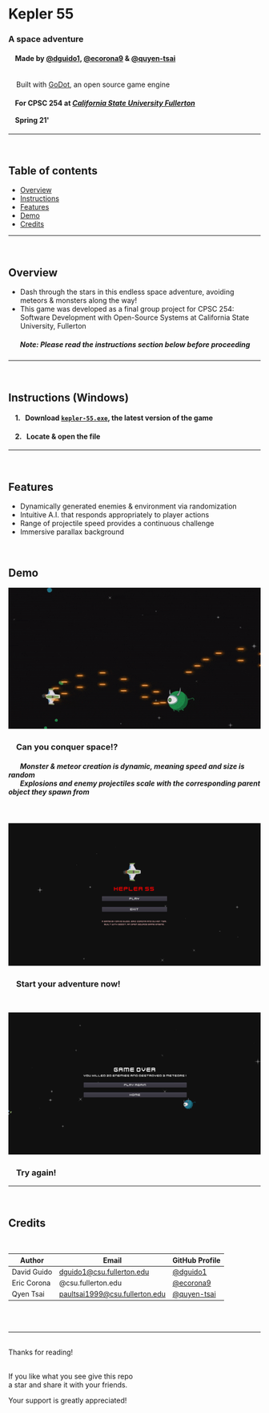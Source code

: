 # Kepler 55
  
### A space adventure
#### &nbsp;&nbsp;&nbsp;&nbsp;Made by [@dguido1](https://github.com/dguido1), [@ecorona9](https://github.com/ecorona9) & [@quyen-tsai](https://github.com/quyen-tsai)
<br/>&nbsp;&nbsp;&nbsp;&nbsp;Built with [GoDot](https://godotengine.org), an open source game engine
#### &nbsp;&nbsp;&nbsp;&nbsp;For CPSC 254 at [***California State University Fullerton***](http://www.fullerton.edu/)<br><br>&nbsp;&nbsp;&nbsp;&nbsp;Spring 21'

---
<br>

## Table of contents
* [Overview](#overview)  
* [Instructions](#instructions)
* [Features](#features)
* [Demo](#demo)
* [Credits](#credits)
***
<br>

## Overview
* Dash through the stars in this endless space adventure, avoiding meteors & monsters along the way!
* This game was developed as a final group project for CPSC 254: Software Development with Open-Source Systems at California State University, Fullerton

##### &nbsp;&nbsp;&nbsp;&nbsp;&nbsp;&nbsp; Note: Please read the instructions section below before proceeding

---

<br>

## Instructions (Windows)

#### &nbsp;&nbsp;&nbsp; 1. &nbsp; Download [`kepler-55.exe`](https://github.com/dguido1/kepler-55/blob/main/kepler-55/Exports/kepler-55.exe), the latest version of the game
#### &nbsp;&nbsp;&nbsp; 2. &nbsp; Locate & open the file


---

<br>


## Features

* Dynamically generated enemies & environment via randomization
* Intuitive A.I. that responds appropriately to player actions
* Range of projectile speed provides a continuous challenge
* Immersive parallax background


<br>


## Demo

![ezgif com-optimize](https://github.com/dguido1/kepler-55/blob/main/kepler-55/demos/kepler-55-demo.gif)
### &nbsp;&nbsp;&nbsp; Can you conquer space!?
##### &nbsp;&nbsp;&nbsp;&nbsp;&nbsp;&nbsp; Monster & meteor creation is dynamic, meaning speed and size is random<br> &nbsp;&nbsp;&nbsp;&nbsp;&nbsp;&nbsp; Explosions and enemy projectiles scale with the corresponding parent object they spawn from

<br>

![ezgif com-optimize](https://github.com/dguido1/kepler-55/blob/main/kepler-55/demos/menu.png)
### &nbsp;&nbsp;&nbsp; Start your adventure now!

<br>

![ezgif com-optimize](https://github.com/dguido1/kepler-55/blob/main/kepler-55/demos/game_over.png)
### &nbsp;&nbsp;&nbsp; Try again!

---
<br>


## Credits
<br>

| Author | Email | GitHub Profile |
| --------------- | --------------- | --------------- |
| David Guido | dguido1@csu.fullerton.edu | [@dguido1](https://github.com/dguido1) |
| Eric Corona | @csu.fullerton.edu | [@ecorona9](https://github.com/ecorona9) |
| Qyen Tsai | paultsai1999@csu.fullerton.edu | [@quyen-tsai](https://github.com/quyen-tsai) |


<br><br>


***

<br/>
Thanks for reading!<br/><br/>
 
If you like what you see give this repo  
a star and share it with your friends.

Your support is greatly appreciated!<br/><br/>

<br/><br/>

